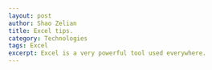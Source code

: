 ```yaml
---
layout: post
author: Shao Zelian
title: Excel tips.
category: Technologies
tags: Excel
excerpt: Excel is a very powerful tool used everywhere. 
---
```


<i class="fa-solid fa-t"></i>&nbsp;